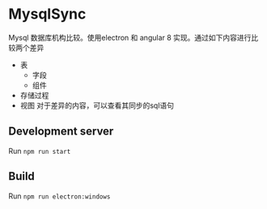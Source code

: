 # MysqlSync

Mysql 数据库机构比较。使用electron 和 angular 8 实现。通过如下内容进行比较两个差异
* 表
  - 字段
  - 组件
* 存储过程
* 视图
对于差异的内容，可以查看其同步的sql语句

## Development server

Run `npm run start` 


## Build

Run `npm run electron:windows` 

